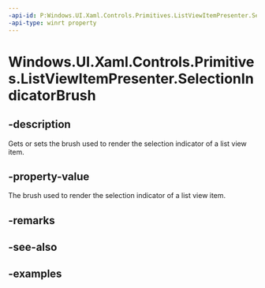 ```yaml
---
-api-id: P:Windows.UI.Xaml.Controls.Primitives.ListViewItemPresenter.SelectionIndicatorBrush
-api-type: winrt property
---
```


# Windows.UI.Xaml.Controls.Primitives.ListViewItemPresenter.SelectionIndicatorBrush

<!--
public Windows.UI.Xaml.Media.Brush SelectionIndicatorBrush { get; set; }
-->


## -description

Gets or sets the brush used to render the selection indicator of a list view item.

## -property-value

The brush used to render the selection indicator of a list view item.

## -remarks

## -see-also

## -examples


